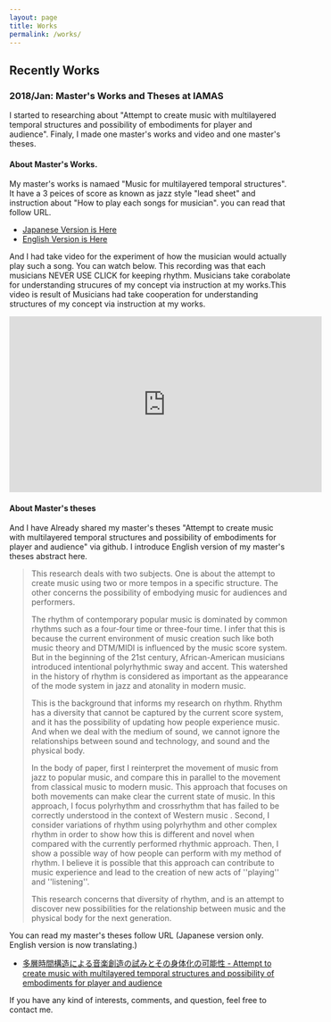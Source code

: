 ```yaml
---
layout: page
title: Works
permalink: /works/
---
```


## Recently Works

### 2018/Jan: Master's Works and Theses at IAMAS

I started to researching about "Attempt to create music with multilayered temporal structures and possibility of embodiments for player and audience". Finaly, I made one master's works and video and one master's theses.

#### About Master's Works.

My master's works is namaed "Music for multilayered temporal structures". It have a 3 peices of score as known as jazz style "lead sheet" and instruction about "How to play each songs for musician". you can read that follow URL.

* [Japanese Version is Here](https://drive.google.com/file/d/1-L03xHCOUF6yZhvX4Bmkz-GtfrdR_0x8/view)
* [English Version is Here](https://drive.google.com/file/d/1bUWBULipnMCDW39T08ccRaGEZsjCWOUq/view)

And I had take video for the experiment of how the musician would actually play such a song. You can watch below. This recording was that each musicians NEVER USE CLICK for keeping rhythm. Musicians take corabolate for understanding strucures of my concept via instruction at my works.This video is result of Musicians had take cooperation for understanding structures of my concept via instruction at my works.

<iframe width="560" height="315" src="https://www.youtube.com/embed/3AuNz4GiLsI?rel=0" frameborder="0" gesture="media" allow="encrypted-media" allowfullscreen></iframe>

#### About Master's theses

And I have Already shared my master's theses "Attempt to create music with multilayered temporal structures and possibility of embodiments for player and audience" via github. I introduce English version of my master's theses abstract here.

> This research deals with two subjects. One is about the attempt to create music using two or more tempos in a specific structure. The other concerns the possibility of embodying music for audiences and performers.  
>
> The rhythm of contemporary popular music is dominated by common rhythms such as a four-four time or three-four time. I infer that this is because the current environment of music creation such like both music theory and DTM/MIDI is influenced by the music score system. But in the beginning of the 21st century, African-American musicians introduced intentional polyrhythmic sway and accent. This watershed in the history of rhythm is considered as important as the appearance of the mode system in jazz and atonality in modern music.
>
> This is the background that informs my research on rhythm. Rhythm has a diversity that cannot be captured by the current score system, and it has the possibility of updating how people experience music. And when we deal with the medium of sound, we cannot ignore the relationships between sound and technology, and sound and the physical body.
>
> In the body of paper, first I reinterpret the movement of music from jazz to popular music, and compare this in parallel to the movement from classical music to modern music. This approach that focuses on both movements can make clear the current state of music. In this approach, I focus polyrhythm and crossrhythm that has failed to be correctly understood in the context of Western music . Second, I consider variations of rhythm using polyrhythm and other complex rhythm in order to show how this is different and novel when compared with the currently performed rhythmic approach. Then, I show a possible way of how people can perform with my method of rhythm. I believe it is possible that this approach can contribute to music experience and lead to the creation of new acts of ''playing'' and ''listening''.
>
> This research concerns that diversity of rhythm, and is an attempt to discover new possibilities for the relationship between music and the physical body for the next generation.

You can read my master's theses follow URL (Japanese version only. English version is now translating.)

* [多層時間構造による音楽創造の試みとその身体化の可能性 - Attempt to create music with multilayered temporal structures and possibility of embodiments for player and audience](https://github.com/dropcontrol/IAMAS-Resarch-LaTex-Format/raw/master/iamas_yamato.pdf)

If you have any kind of interests, comments, and question, feel free to contact me. 
